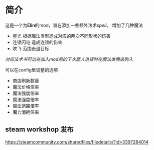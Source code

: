 # 简介
这是一个为**Elin**的mod，旨在添加一些额外法术*spell*。
增加了几种魔法
- 星光
    根据魔法类型造成对应的两次不同形状的伤害
- 连锁闪电
    造成连锁的伤害
- 吹飞
    范围击退目标
  
*对应法术书可以在加入mod后的下次商人进货时在魔法类商店购入*

可以在config里调整的选项
- 商店刷新数量
- 魔法价格倍率
- 魔法强度倍率
- 魔法强度倍率
- 魔法范围倍率
- 魔力消耗倍率

## steam workshop 发布
https://steamcommunity.com/sharedfiles/filedetails/?id=3397284014
